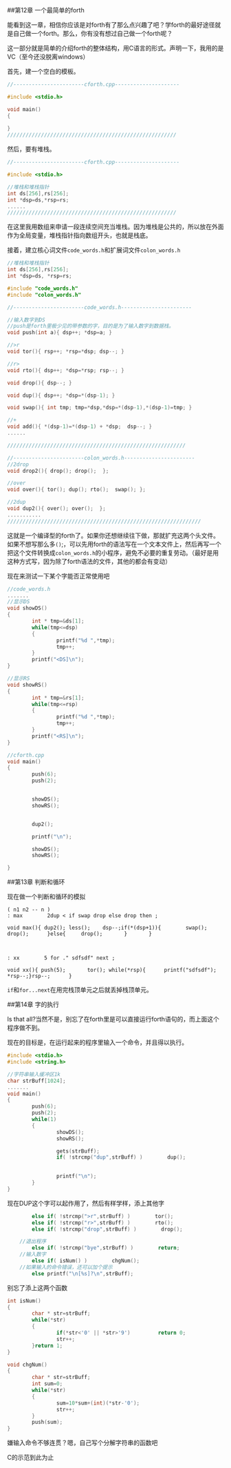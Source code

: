 ##第12章 一个最简单的forth

能看到这一章，相信你应该是对forth有了那么点兴趣了吧？学forth的最好途径就是自己做一个forth。那么，你有没有想过自己做一个forth呢？

这一部分就是简单的介绍forth的整体结构，用C语言的形式。声明一下，我用的是VC（至今还没脱离windows）


首先，建一个空白的模板。

```C++
//-----------------------cforth.cpp---------------------

#include <stdio.h>

void main()
{
        
}
///////////////////////////////////////////////////////
```

然后，要有堆栈。

```C++
//-----------------------cforth.cpp---------------------

#include <stdio.h>

//堆栈和堆栈指针
int ds[256],rs[256];
int *dsp=ds,*rsp=rs;
......
///////////////////////////////////////////////////////
```


在这里我用数组来申请一段连续空间充当堆栈。因为堆栈是公共的，所以放在外面作为全局变量，堆栈指针指向数组开头，也就是栈底。

接着，建立核心词文件`code_words.h`和扩展词文件`colon_words.h`

```C++
//堆栈和堆栈指针
int ds[256],rs[256];
int *dsp=ds, *rsp=rs;

#include "code_words.h"
#include "colon_words.h"
```

```C++
//-----------------------code_words.h-----------------------

//输入数字到DS
//push是forth里极少见的带参数的字，目的是为了输入数字到数据栈。
void push(int a){ dsp++; *dsp=a; }

//>r
void tor(){ rsp++; *rsp=*dsp; dsp--; }

//r>
void rto(){ dsp++; *dsp=*rsp; rsp--; }

void drop(){ dsp--; }

void dup(){ dsp++; *dsp=*(dsp-1); }

void swap(){ int tmp; tmp=*dsp,*dsp=*(dsp-1),*(dsp-1)=tmp; }

//+
void add(){ *(dsp-1)=*(dsp-1) + *dsp;  dsp--; }
......

//////////////////////////////////////////////////////////
```

```C++
//-----------------------colon_words.h-----------------------
//2drop
void drop2(){ drop(); drop();  };

//over
void over(){ tor(); dup(); rto();  swap(); };

//2dup
void dup2(){ over(); over();  };
...........
///////////////////////////////////////////////////////////////
```


这就是一个编译型的forth了。如果你还想继续往下做，那就扩充这两个头文件。如果不想写那么多`()`;，可以先用forth的语法写在一个文本文件上，然后再写一个把这个文件转换成`colon_words.h`的小程序，避免不必要的重复劳动。（最好是用这种方式写，因为除了forth语法的文件，其他的都会有变动）

现在来测试一下某个字能否正常使用吧

```C++
//code_words.h
.......
//显示DS
void showDS()
{
        int * tmp=&ds[1];
        while(tmp<=dsp)
        {
                printf("%d ",*tmp); 
                tmp++;
        }
        printf("<DS]\n");
}

//显示RS
void showRS()
{
        int * tmp=&rs[1];
        while(tmp<=rsp)
        {
                printf("%d ",*tmp); 
                tmp++;
        }
        printf("<RS]\n");
}
```

```C++
//cforth.cpp
void main()
{
        push(6);
        push(2);


        showDS();
        showRS();


        dup2();

        printf("\n");

        showDS();
        showRS();

}
```


##第13章 判断和循环

现在做一个判断和循环的模拟

```
( n1 n2 -- n )
: max        2dup < if swap drop else drop then ;

void max(){ dup2(); less();    dsp--;if(*(dsp+1)){        swap(); drop();      }else{     drop();       }       }



: xx        5 for ." sdfsdf" next ;

void xx(){ push(5);       tor(); while(*rsp){      printf("sdfsdf");    *rsp--;}rsp--;      }
```

`if`和`for...next`在用完栈顶单元之后就丢掉栈顶单元。
    

##第14章 字的执行

Is that all?当然不是，别忘了在forth里是可以直接运行forth语句的，而上面这个程序做不到。

现在的目标是，在运行起来的程序里输入一个命令，并且得以执行。


```C++
#include <stdio.h>
#include <string.h>

//字符串输入缓冲区1k
char strBuff[1024];
.......
void main()
{
        push(6);
        push(2);
        while(1)
        {
                showDS();
                showRS();

                gets(strBuff);
                if( !strcmp("dup",strBuff) )        dup();
                

                printf("\n");
        }
}
```

现在DUP这个字可以起作用了，然后有样学样，添上其他字

```C++
        else if( !strcmp(">r",strBuff) )        tor();
        else if( !strcmp("r>",strBuff) )        rto();
        else if( !strcmp("drop",strBuff) )        drop();

    //退出程序
        else if( !strcmp("bye",strBuff) )        return;
    //输入数字
        else if( isNum() )        chgNum();
    //如果输入的命令错误，还可以加个提示
        else printf("\n[%s]?\n",strBuff);
```

别忘了添上这两个函数

```C++
int isNum()
{
        char * str=strBuff;
        while(*str)
        {
                if(*str<'0' || *str>'9')         return 0;
                str++;
        }return 1;
}

void chgNum()
{
        char * str=strBuff;
        int sum=0;
        while(*str)
        {
                sum=10*sum+(int)(*str-'0');
                str++;
        }
        push(sum);
}
```

嫌输入命令不够连贯？嗯，自己写个分解字符串的函数吧

C的示范到此为止
